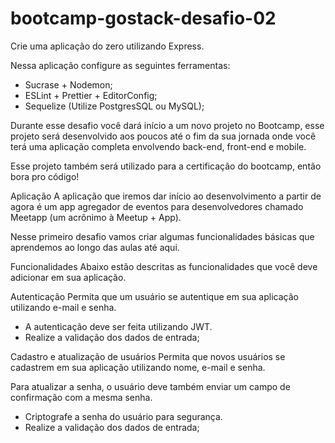 # bootcamp-gostack-desafio-02

Crie uma aplicação do zero utilizando Express.

Nessa aplicação configure as seguintes ferramentas:

* Sucrase + Nodemon;
* ESLint + Prettier + EditorConfig;
* Sequelize (Utilize PostgresSQL ou MySQL);

Durante esse desafio você dará início a um novo projeto no Bootcamp, esse projeto será desenvolvido aos poucos até o fim da sua jornada onde você terá uma aplicação completa envolvendo back-end, front-end e mobile.

Esse projeto também será utilizado para a certificação do bootcamp, então bora pro código!

Aplicação
A aplicação que iremos dar início ao desenvolvimento a partir de agora é um app agregador de eventos para desenvolvedores chamado Meetapp (um acrônimo à Meetup + App).

Nesse primeiro desafio vamos criar algumas funcionalidades básicas que aprendemos ao longo das aulas até aqui.

Funcionalidades
Abaixo estão descritas as funcionalidades que você deve adicionar em sua aplicação.

Autenticação
Permita que um usuário se autentique em sua aplicação utilizando e-mail e senha.

* A autenticação deve ser feita utilizando JWT.
* Realize a validação dos dados de entrada;

Cadastro e atualização de usuários
Permita que novos usuários se cadastrem em sua aplicação utilizando nome, e-mail e senha.

Para atualizar a senha, o usuário deve também enviar um campo de confirmação com a mesma senha.

* Criptografe a senha do usuário para segurança.
* Realize a validação dos dados de entrada;
